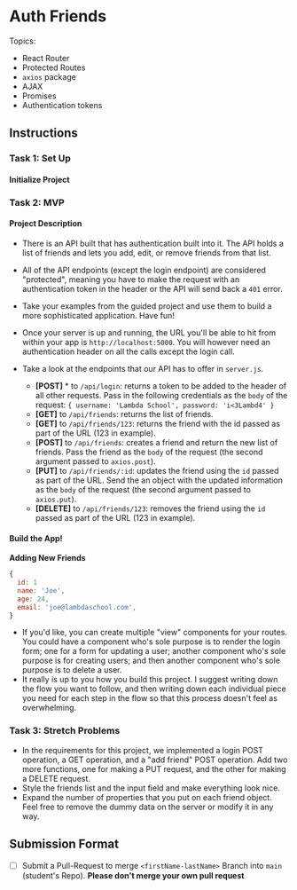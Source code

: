 # Auth Friends

Topics:

* React Router
* Protected Routes
* `axios` package
* AJAX
* Promises
* Authentication tokens

## Instructions

### Task 1: Set Up

#### Initialize Project

<!-- * Run `npm install` inside the root directory of this project to install dependencies for the API server. -->
<!-- * Run `npm start` to start the API server. -->
<!-- * Run `npx create-react-app friends --use-npm` in a separate terminal window in the root directory of the project to create your starter application. -->
<!-- * If you experience issues with `npx`, you may create your starter application by running `create-react-app friends --use-npm`. -->
<!-- * `cd` into the _friends_ folder and type `npm install axios react-router-dom` which will install the needed dependencies. -->

### Task 2: MVP

#### Project Description

* There is an API built that has authentication built into it. The API holds a list of friends and lets you add, edit, or remove friends from that list. 
* All of the API endpoints (except the login endpoint) are considered "protected", meaning you have to make the request with an authentication token in the header or the API will send back a `401` error. 
* Take your examples from the guided project and use them to build a more sophisticated application. Have fun!
* Once your server is up and running, the URL you'll be able to hit from within your app is `http://localhost:5000`. You will however need an authentication header on all the calls except the login call.
* Take a look at the endpoints that our API has to offer in `server.js`.

  * **[POST]** * to `/api/login`: returns a token to be added to the header of all other requests. Pass in the following credentials as the `body` of the request: `{ username: 'Lambda School', password: 'i<3Lambd4' }`
  * **[GET]** to `/api/friends`: returns the list of friends.
  * **[GET]** to `/api/friends/123`: returns the friend with the id passed as part of the URL (123 in example).
  * **[POST]** to `/api/friends`: creates a friend and return the new list of friends. Pass the friend as the `body` of the request (the second argument passed to `axios.post`).
  * **[PUT]** to `/api/friends/:id`: updates the friend using the `id` passed as part of the URL. Send the an object with the updated information as the `body` of the request (the second argument passed to `axios.put`).
  * **[DELETE]** to `/api/friends/123`: removes the friend using the `id` passed as part of the URL (123 in example).


#### Build the App!
<!-- * Add a route for a login page and build out a simple login form with username and password inputs and a submit button (design this however you would like). -->
<!-- * The login function should save the returned token to localStorage. You can setup `isLoading` state in your Login component, and show a spinner on your form or in your button while the login request is happening. -->
<!-- * When the request returns, save the token to `localStorage`, then use the history object in your Login component to navigate your user to your FriendsList route -->
<!-- * Create a `<PrivateRoute />` component to protect your other routes. It should check localStorage for a token, and redirect the user to your login route if there is not a token. -->
<!-- * Create a protected route for your friends list. Remember, if the user isn't logged in, navigating to this protected route will redirect them to the login page. -->
<!-- * In your FriendsList component, rendered with `<ProtectedRoute />`, you will create a list of your friends that you get from the API. -->

**Adding New Friends**
<!-- * Create a form to collects data for a new friend. -->
<!-- * Make a POST request to add a friend to the database -->
<!-- * Each `friend` item that is in the `friends` array should have the following format: -->

```js
{
  id: 1
  name: 'Joe',
  age: 24,
  email: 'joe@lambdaschool.com',
}
```

* If you'd like, you can create multiple "view" components for your routes. You could have a component who's sole purpose is to render the login form; one for a form for updating a user; another component who's sole purpose is for creating users; and then another component who's sole purpose is to delete a user.
* It really is up to you how you build this project. I suggest writing down the flow you want to follow, and then writing down each individual piece you need for each step in the flow so that this process doesn't feel as overwhelming.











### Task 3: Stretch Problems

* In the requirements for this project, we implemented a login POST operation, a GET operation, and a "add friend" POST operation. Add two more functions, one for making a PUT request, and the other for making a DELETE request.
* Style the friends list and the input field and make everything look nice.
* Expand the number of properties that you put on each friend object. Feel free to remove the dummy data on the server or modify it in any way.

## Submission Format
* [ ] Submit a Pull-Request to merge `<firstName-lastName>` Branch into `main` (student's  Repo). **Please don't merge your own pull request**
